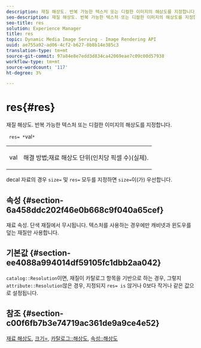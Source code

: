 ```yaml
---
description: 재질 해상도. 반복 가능한 텍스처 또는 디컬한 이미지의 해상도를 지정합니다.
seo-description: 재질 해상도. 반복 가능한 텍스처 또는 디컬한 이미지의 해상도를 지정합니다.
seo-title: res
solution: Experience Manager
title: res
topic: Dynamic Media Image Serving - Image Rendering API
uuid: ae755a92-ad06-4cf2-b627-0b8b14e385c3
translation-type: tm+mt
source-git-commit: 97a84e8e7edd3d834ca42069eae7c09c00d57938
workflow-type: tm+mt
source-wordcount: '117'
ht-degree: 3%

---
```



# res{#res}

재질 해상도. 반복 가능한 텍스처 또는 디컬한 이미지의 해상도를 지정합니다.

` res= *`val`*`

<table id="simpletable_2004B804D46E43C090E59BBFF8144598"> 
 <tr class="strow"> 
  <td class="stentry"> <p> <span class="varname"> val  </span> </p> </td> 
  <td class="stentry"> <p>해결 방법;재료 해상도 단위(인치당 픽셀 수)(실제). </p> </td> 
 </tr> 
</table>

decal 자료의 경우 `size=` 및 `res=` 모두를 지정하면 `size=`이(가) 우선합니다.

## 속성 {#section-6a458ddc202f46e0b668c9f040a65cef}

재료 속성. 단색 재질에서 무시됩니다. 텍스처를 사용하는 경우에만 캐비넷과 윈도우를 덮는 재질만 사용합니다.

## 기본값 {#section-ee4088a994014df59105fc1dbb2aa042}

`catalog::Resolution`이면, 재질이 카탈로그 항목을 기반으로 하는 경우, 그렇지  `attribute::Resolution`않은 경우, 지정되지  `res= is` 않거나 0보다 작거나 같은 값으로 설정됩니다.

## 참조 {#section-c00f6fb7b3e74719ac361de9a9ce4e52}

[재료 해상도](../../../../../ir-api/http-protocol/image-rendering-api-ref/c-ir-http-protocol-ref/c-ir-http-protocol-syntax-and-features/c-ir-vignettes/c-ir-material-resolution.md#concept-f60103c64e324e2cae78bd76dfb4de8b),  [크기=](../../../../../ir-api/http-protocol/image-rendering-api-ref/c-ir-http-protocol-ref/c-ir-http-protocol-command-reference/r-ir-http-size.md#reference-1220d6fbcde4479aba91de7adacdc988),  [카탈로그::해상도](../../../../../ir-api/material-cat/image-rendering-api-ref/c-ir-material-catalog/c-ir-material-data-reference/r-ir-resolution-dataref.md#reference-6a2d64c2d72b438fade58a3391569da7),  [속성::해상도](../../../../../ir-api/material-cat/image-rendering-api-ref/c-ir-material-catalog/c-ir-attributes-reference/r-ir-resolution.md#reference-09fe14e6bfbf4db6b7f4369fffecc806)
